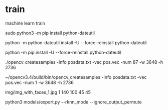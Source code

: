 # train
machine learn train


sudo python3 -m pip install  python-dateutil 


python -m python-dateutil  install -U --force-reinstall python-dateutil 

python -m pip install -U --force-reinstall python-dateutil 


 ./opencv_createsamples -info posdata.txt  -vec pos.vec -num 87  -w 3648 -h 2736

 ~/opencv3.4/build/bin/opencv_createsamples -info posdata.txt  -vec pos.vec -num 1  -w 3648 -h 2736

img/img_with_faces_1.jpg  1  140 100 45 45



python3 models/export.py --rknn_mode  --ignore_output_permute 